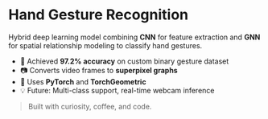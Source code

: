 # Hand Gesture Recognition

Hybrid deep learning model combining **CNN** for feature extraction and **GNN** for spatial relationship modeling to classify hand gestures.

- 🧠 Achieved **97.2% accuracy** on custom binary gesture dataset  
- 📷 Converts video frames to **superpixel graphs**  
- 🔗 Uses **PyTorch** and **TorchGeometric**  
- 💡 Future: Multi-class support, real-time webcam inference

> Built with curiosity, coffee, and code.
